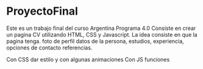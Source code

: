 # ProyectoFinal
Este es un trabajo final del curso Argentina Programa 4.0
Consiste en crear un pagina CV utilizando HTML, CSS y Javascript.
La idea consiste en que la pagina tenga. 
foto de perfil
datos de la persona,
estudios, 
experiencia,
opciones de contacto
referencias.

Con CSS dar estilo y con algunas animaciones
Con JS funciones
